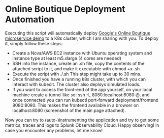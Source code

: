 # Online Boutique Deployment Automation

Executing this script will automatically deploy [Google's Online Boutique microservice demo](https://github.com/GoogleCloudPlatform/microservices-demo/tree/main) to a K8s cluster, which I am sharing with you.
To deploy it, simply follow these steps:
- Create a Nova/AWS EC2 instance with Ubuntu operating system and instance type at least m5.xlarge (4 cores are needed)
- SSH into the instance, create an .sh file, copy the contents of the attached script to it, and make it executable with chmod +x <filename>.sh
- Execute the script with ./<filename>.sh This step might take up to 30 mins.
- Once finished you have a running k8s cluster, with which you can interact with kubeclt. The cluster also deploys simulated loads.
- If you want to access the front-end of the app yourself, on your local machine create a tunnel like so: ssh -L 8080:localhost:8080 <user>@<remote-server-ip>, and once connected you can run kubectl port-forward deployment/frontend 8080:8080. This makes the frontend available in a browser on localhost:8080 (screenshot of the main page attached).

Now you can try to (auto-)instrumenting the application and try to get some metrics, traces and logs to Splunk Observability Cloud.
Happy observing! In case you encounter any problems, let me know! 